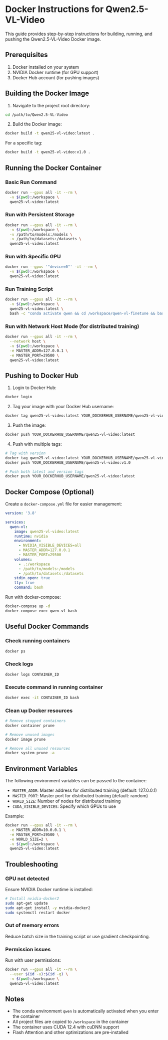 # Docker Instructions for Qwen2.5-VL-Video

This guide provides step-by-step instructions for building, running, and pushing the Qwen2.5-VL-Video Docker image.

## Prerequisites

1. Docker installed on your system
2. NVIDIA Docker runtime (for GPU support)
3. Docker Hub account (for pushing images)

## Building the Docker Image

1. Navigate to the project root directory:
```bash
cd /path/to/Qwen2.5-VL-Video
```

2. Build the Docker image:
```bash
docker build -t qwen25-vl-video:latest .
```

For a specific tag:
```bash
docker build -t qwen25-vl-video:v1.0 .
```

## Running the Docker Container

### Basic Run Command
```bash
docker run --gpus all -it --rm \
  -v $(pwd):/workspace \
  qwen25-vl-video:latest
```

### Run with Persistent Storage
```bash
docker run --gpus all -it --rm \
  -v $(pwd):/workspace \
  -v /path/to/models:/models \
  -v /path/to/datasets:/datasets \
  qwen25-vl-video:latest
```

### Run with Specific GPU
```bash
docker run --gpus '"device=0"' -it --rm \
  -v $(pwd):/workspace \
  qwen25-vl-video:latest
```

### Run Training Script
```bash
docker run --gpus all -it --rm \
  -v $(pwd):/workspace \
  qwen25-vl-video:latest \
  bash -c "conda activate qwen && cd /workspace/qwen-vl-finetune && bash scripts/sft.sh"
```

### Run with Network Host Mode (for distributed training)
```bash
docker run --gpus all -it --rm \
  --network host \
  -v $(pwd):/workspace \
  -e MASTER_ADDR=127.0.0.1 \
  -e MASTER_PORT=29500 \
  qwen25-vl-video:latest
```

## Pushing to Docker Hub

1. Login to Docker Hub:
```bash
docker login
```

2. Tag your image with your Docker Hub username:
```bash
docker tag qwen25-vl-video:latest YOUR_DOCKERHUB_USERNAME/qwen25-vl-video:latest
```

3. Push the image:
```bash
docker push YOUR_DOCKERHUB_USERNAME/qwen25-vl-video:latest
```

4. Push with multiple tags:
```bash
# Tag with version
docker tag qwen25-vl-video:latest YOUR_DOCKERHUB_USERNAME/qwen25-vl-video:v1.0
docker push YOUR_DOCKERHUB_USERNAME/qwen25-vl-video:v1.0

# Push both latest and version tags
docker push YOUR_DOCKERHUB_USERNAME/qwen25-vl-video:latest
```

## Docker Compose (Optional)

Create a `docker-compose.yml` file for easier management:

```yaml
version: '3.8'

services:
  qwen-vl:
    image: qwen25-vl-video:latest
    runtime: nvidia
    environment:
      - NVIDIA_VISIBLE_DEVICES=all
      - MASTER_ADDR=127.0.0.1
      - MASTER_PORT=29500
    volumes:
      - .:/workspace
      - /path/to/models:/models
      - /path/to/datasets:/datasets
    stdin_open: true
    tty: true
    command: bash
```

Run with docker-compose:
```bash
docker-compose up -d
docker-compose exec qwen-vl bash
```

## Useful Docker Commands

### Check running containers
```bash
docker ps
```

### Check logs
```bash
docker logs CONTAINER_ID
```

### Execute command in running container
```bash
docker exec -it CONTAINER_ID bash
```

### Clean up Docker resources
```bash
# Remove stopped containers
docker container prune

# Remove unused images
docker image prune

# Remove all unused resources
docker system prune -a
```

## Environment Variables

The following environment variables can be passed to the container:

- `MASTER_ADDR`: Master address for distributed training (default: 127.0.0.1)
- `MASTER_PORT`: Master port for distributed training (default: random)
- `WORLD_SIZE`: Number of nodes for distributed training
- `CUDA_VISIBLE_DEVICES`: Specify which GPUs to use

Example:
```bash
docker run --gpus all -it --rm \
  -e MASTER_ADDR=10.0.0.1 \
  -e MASTER_PORT=29500 \
  -e WORLD_SIZE=2 \
  -v $(pwd):/workspace \
  qwen25-vl-video:latest
```

## Troubleshooting

### GPU not detected
Ensure NVIDIA Docker runtime is installed:
```bash
# Install nvidia-docker2
sudo apt-get update
sudo apt-get install -y nvidia-docker2
sudo systemctl restart docker
```

### Out of memory errors
Reduce batch size in the training script or use gradient checkpointing.

### Permission issues
Run with user permissions:
```bash
docker run --gpus all -it --rm \
  --user $(id -u):$(id -g) \
  -v $(pwd):/workspace \
  qwen25-vl-video:latest
```

## Notes

- The conda environment `qwen` is automatically activated when you enter the container
- All project files are copied to `/workspace` in the container
- The container uses CUDA 12.4 with cuDNN support
- Flash Attention and other optimizations are pre-installed 
